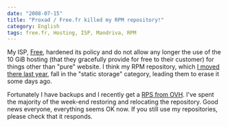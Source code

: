 ```yaml
---
date: "2008-07-15"
title: "Proxad / Free.fr killed my RPM repository!"
category: English
tags: free.fr, Hosting, ISP, Mandriva, RPM
---
```


My ISP, [Free](https://free.fr), hardened its policy and do not allow any
longer the use of the 10 GiB hosting (that they gracefully provide for free to
their customer) for things other than "pure" website. I think my RPM repository,
which
[I moved there last year](https://kevin.deldycke.com/2007/02/repository-moved-thanks-to-apache-and-301-redirections/),
fall in the "static storage" category, leading them to erase it some days ago.

Fortunately I have backups and I recently get a
[RPS from OVH](https://www.ovh.co.uk/individual/products/rps1.xml). I've spent
the majority of the week-end restoring and relocating the repository. Good news
everyone, everything seems OK now. If you still use my repositories, please
check that it responds.
